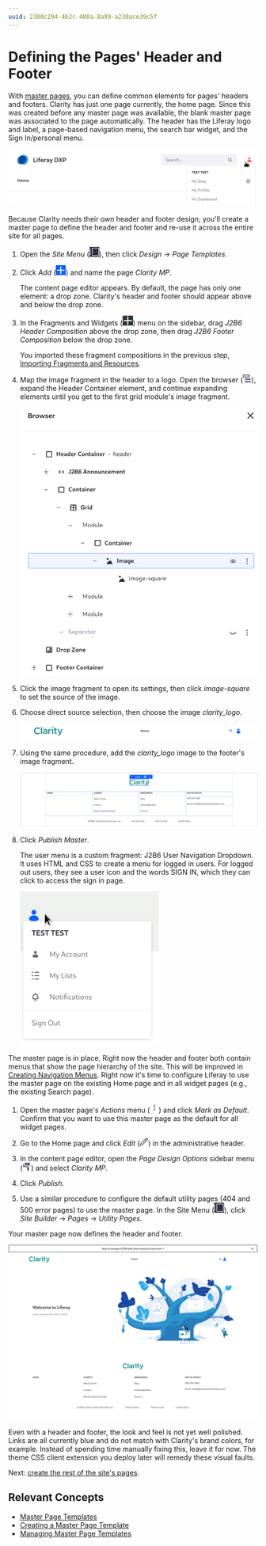 ```yaml
---
uuid: 2300c294-4b2c-480a-8a99-a230ace39c5f
---
```

# Defining the Pages' Header and Footer

With [master pages](https://learn.liferay.com/en/w/dxp/site-building/creating-pages/defining-headers-and-footers/master-page-templates), you can define common elements for pages' headers and footers. Clarity has just one page currently, the home page. Since this was created before any master page was available, the blank master page was associated to the page automatically. The header has the Liferay logo and label, a page-based navigation menu, the search bar widget, and the Sign In/personal menu.

![The default header and footer are useful, but replaceable.](./defining-the-pages-header-and-footer/images/01.png)

Because Clarity needs their own header and footer design, you'll create a master page to define the header and footer and re-use it across the entire site for all pages. 

1. Open the *Site Menu* (![Product Menu](../../images/icon-product-menu.png)), then click *Design* &rarr; *Page Templates*.

1. Click *Add* (![Add](./../../images/icon-add.png)) and name the page _Clarity MP_.

   The content page editor appears. By default, the page has only one element: a drop zone. Clarity's header and footer should appear above and below the drop zone. 

1. In the Fragments and Widgets (![Fragments and Widgets](./../../images/icon-add-widget.png)) menu on the sidebar, drag _J2B6 Header Composition_ above the drop zone, then drag _J2B6 Footer Composition_ below the drop zone.

   You imported these fragment compositions in the previous step, [Importing Fragments and Resources](./importing-fragments-and-resources.md).

1. Map the image fragment in the header to a logo. Open the browser (![Browser](../../images/icon-hierarchy.png)), expand the Header Container element, and continue expanding elements until you get to the first grid module's image fragment.

   ![Click the image fragment's inner element to set the source of the image.](./defining-the-pages-header-and-footer/images/04.png)

1. Click the image fragment to open its settings, then click _image-square_ to set the source of the image.

1. Choose direct source selection, then choose the image *clarity_logo*.

   ![Set the image to use in the header.](./defining-the-pages-header-and-footer/images/05.png)

1. Using the same procedure, add the *clarity_logo* image to the footer's image fragment.

   ![Set the image to use in the footer.](./defining-the-pages-header-and-footer/images/06.png)

1. Click _Publish Master_.

   The user menu is a custom fragment: J2B6 User Navigation Dropdown. It uses HTML and CSS to create a menu for logged in users. For logged out users, they see a user icon and the words SIGN IN, which they can click to access the sign in page.

   ![Logged in users see a menu with links to important pages.](./defining-the-pages-header-and-footer/images/03.png)

The master page is in place. Right now the header and footer both contain menus that show the page hierarchy of the site. This will be improved in [Creating Navigation Menus](./creating-navigation-menus.md). Right now it's time to configure Liferay to use the master page on the existing Home page and in all widget pages (e.g., the existing Search page).

1. Open the master page's *Actions* menu (![Actions](../../images/icon-actions.png)) and click _Mark as Default_. Confirm that you want to use this master page as the default for all widget pages.

1. Go to the Home page and click *Edit* (![Edit](../../images/icon-edit.png)) in the administrative header.

1. In the content page editor, open the *Page Design Options* sidebar menu (![Page Design Options](../../images/icon-format.png)) and select _Clarity MP_.

1. Click _Publish_.

1. Use a similar procedure to configure the default utility pages (404 and 500 error pages) to use the master page. In the Site Menu (![Product Menu](../../images/icon-product-menu.png)), click _Site Builder_ &rarr; _Pages_ &rarr; _Utility Pages_. 

Your master page now defines the header and footer.

![The header and footer is in place.](./defining-the-pages-header-and-footer/images/07.png)

Even with a header and footer, the look and feel is not yet well polished. Links are all currently blue and do not match with Clarity's brand colors, for example. Instead of spending time manually fixing this, leave it for now. The theme CSS client extension you deploy later will remedy these visual faults. 

Next: [create the rest of the site's pages](./completing-the-site-structure.md).

## Relevant Concepts

* [Master Page Templates](https://learn.liferay.com/en/w/dxp/site-building/creating-pages/defining-headers-and-footers/master-page-templates)
* [Creating a Master Page Template](https://learn.liferay.com/en/w/dxp/site-building/creating-pages/defining-headers-and-footers/creating-a-master-page-template)
* [Managing Master Page Templates](https://learn.liferay.com/en/w/dxp/site-building/creating-pages/defining-headers-and-footers/managing-master-page-templates)

